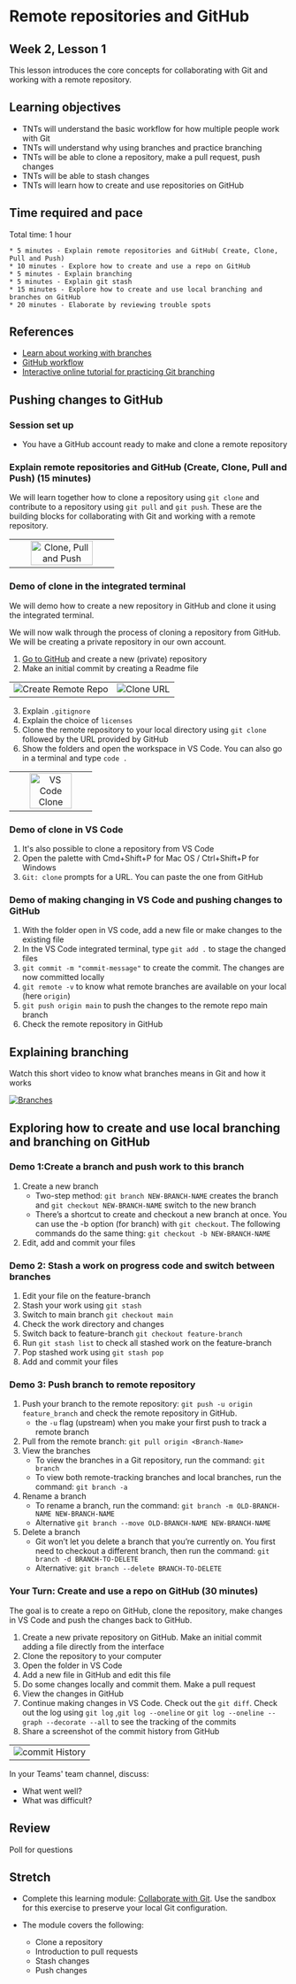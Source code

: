 # Remote repositories and GitHub

## Week 2, Lesson 1

This lesson introduces the core concepts for collaborating with Git and working with a remote repository.

## Learning objectives

- TNTs will understand the basic workflow for how multiple people work with Git
- TNTs will understand why using branches and practice branching
- TNTs will be able to clone a repository, make a pull request, push changes
- TNTs will be able to stash changes
- TNTs will learn how to create and use repositories on GitHub

## Time required and pace

Total time: 1 hour

    * 5 minutes - Explain remote repositories and GitHub( Create, Clone, Pull and Push)
    * 10 minutes - Explore how to create and use a repo on GitHub
    * 5 minutes - Explain branching
    * 5 minutes - Explain git stash
    * 15 minutes - Explore how to create and use local branching and branches on GitHub
    * 20 minutes - Elaborate by reviewing trouble spots

## References

- [Learn about working with branches](https://www.youtube.com/watch?v=JTE2Fn_sCZs)
- [GitHub workflow](https://guides.github.com/introduction/flow)
- [Interactive online tutorial for practicing Git branching](https://learngitbranching.js.org)

## Pushing changes to GitHub

### Session set up

- You have a GitHub account ready to make and clone a remote repository

### Explain remote repositories and GitHub (Create, Clone, Pull and Push) (15 minutes)

We will learn together how to clone a repository using `git clone` and contribute to a repository using `git pull` and `git push`. These are the building blocks for collaborating with Git and working with a remote repository.

<table style="border: none">
    <tr align="center">
        <td><img src="./images/remotes.png" alt="Clone, Pull and Push" width="80%"> </td>
    </tr>
</table>

### Demo of clone in the integrated terminal

We will demo how to create a new repository in GitHub and clone it using the integrated terminal. 

We will now walk through the process of cloning a repository from GitHub. We will be creating a private repository in our own account.

1. [Go to GitHub](https://github.com/) and create a new (private) repository
2. Make an initial commit by creating a Readme file

<table style="border: none">
    <tr>
        <td><img src="./images/CreateRemoteRepo.gif" alt="Create Remote Repo"> </td>
        <td><img src="./images/CloneURL.gif" alt="Clone URL"></td>
    </tr>
</table>

3. Explain `.gitignore`
4. Explain the choice of `licenses`
5. Clone the remote repository to your local directory using `git clone` followed by the URL provided by GitHub
6. Show the folders and open the workspace in VS Code. You can also go in a terminal and type `code .`

<table style="border: none">
    <tr align="center">
        <td><img src="./images/VSCodeRemoteClone.gif" width="75%" alt= "VS Code Clone"> </td> 
 </tr>
</table>

### Demo of clone in VS Code 

1.  It's also possible to clone a repository from VS Code
2.  Open the palette with Cmd+Shift+P for Mac OS / Ctrl+Shift+P for Windows
3.  `Git: clone` prompts for a URL. You can paste the one from GitHub

### Demo of making changing in VS Code and pushing changes to GitHub 

1.  With the folder open in VS code, add a new file or make changes to the existing file
2.  In the VS Code integrated terminal, type `git add .` to stage the changed files
3.  `git commit -m "commit-message"` to create the commit. The changes are now committed locally
4.  `git remote -v` to know what remote branches are available on your local (here `origin`)
5.  `git push origin main` to push the changes to the remote repo main branch
6.  Check the remote repository in GitHub

## Explaining branching

Watch this short video to know what branches means in Git and how it works


[![Branches](./images/Branching.png)](https://youtu.be/LShNJtuW8lY)

## Exploring how to create and use local branching and branching on GitHub

### Demo 1:Create a branch and push work to this branch

1. Create a new branch
   - Two-step method: `git branch NEW-BRANCH-NAME` creates the branch and `git checkout NEW-BRANCH-NAME` switch to the new branch
   - There’s a shortcut to create and checkout a new branch at once. You can use the -b option (for branch) with `git checkout`. The following commands do the same thing: `git checkout -b NEW-BRANCH-NAME`
2. Edit, add and commit your files

### Demo 2: Stash a work on progress code and switch between branches

1. Edit your file on the feature-branch
2. Stash your work using `git stash`
3. Switch to main branch `git checkout main`
4. Check the work directory and changes
5. Switch back to feature-branch `git checkout feature-branch` 
6. Run `git stash list` to check all stashed work on the feature-branch
7. Pop stashed work using `git stash pop`
8. Add and commit your files

### Demo 3: Push branch to remote repository

1. Push your branch to the remote repository: `git push -u origin feature_branch` and check the remote repository in GitHub.
   - the `-u` flag (upstream) when you make your first push to track a remote branch
2. Pull from the remote branch: `git pull origin <Branch-Name>`
3. View the branches 
   - To view the branches in a Git repository, run the command: `git branch` 
   - To view both remote-tracking branches and local branches, run the command: `git branch -a`
4. Rename a branch 
   - To rename a branch, run the command: `git branch -m OLD-BRANCH-NAME NEW-BRANCH-NAME` 
   - Alternative `git branch --move OLD-BRANCH-NAME NEW-BRANCH-NAME`
5. Delete a branch 
   - Git won’t let you delete a branch that you’re currently on. You first need to checkout a different branch, then run the command: `git branch -d BRANCH-TO-DELETE`
   - Alternative: `git branch --delete BRANCH-TO-DELETE`

### Your Turn: Create and use a repo on GitHub (30 minutes)

The goal is to create a repo on GitHub, clone the repository, make changes in VS Code and push the changes back to GitHub.

1. Create a new private repository on GitHub. Make an initial commit adding a file directly from the interface
2. Clone the repository to your computer
3. Open the folder in VS Code
4. Add a new file in GitHub and edit this file
5. Do some changes locally and commit them. Make a pull request
6. View the changes in GitHub
7. Continue making changes in VS Code. Check out the `git diff`. Check out the log using `git log` ,`git log --oneline` or `git log --oneline --graph --decorate --all` to see the tracking of the commits
8. Share a screenshot of the commit history from GitHub

<table style="border: none">
    <tr align="center">
        <td><img src="./images/commitHistory.png" alt="commit History"> </td>
    </tr>
</table>

In your Teams' team channel, discuss:

- What went well?
- What was difficult?

## Review

Poll for questions

## Stretch

- Complete this learning module: [Collaborate with Git](https://docs.microsoft.com/en-us/learn/modules/collaborate-with-git/). Use the sandbox for this exercise to preserve your local Git configuration.

- The module covers the following:
  - Clone a repository
  - Introduction to pull requests
  - Stash changes
  - Push changes
